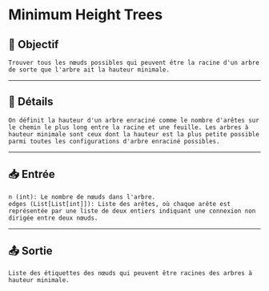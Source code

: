 # Minimum Height Trees

## 🎯 Objectif

    Trouver tous les nœuds possibles qui peuvent être la racine d'un arbre de sorte que l'arbre ait la hauteur minimale.

---

## 📝 Détails

    On définit la hauteur d'un arbre enraciné comme le nombre d'arêtes sur le chemin le plus long entre la racine et une feuille. Les arbres à hauteur minimale sont ceux dont la hauteur est la plus petite possible parmi toutes les configurations d'arbre enraciné possibles.

---

## 📥 Entrée

    n (int): Le nombre de nœuds dans l'arbre.
    edges (List[List[int]]): Liste des arêtes, où chaque arête est représentée par une liste de deux entiers indiquant une connexion non dirigée entre deux nœuds.

---

## 📤 Sortie

    Liste des étiquettes des nœuds qui peuvent être racines des arbres à hauteur minimale.

